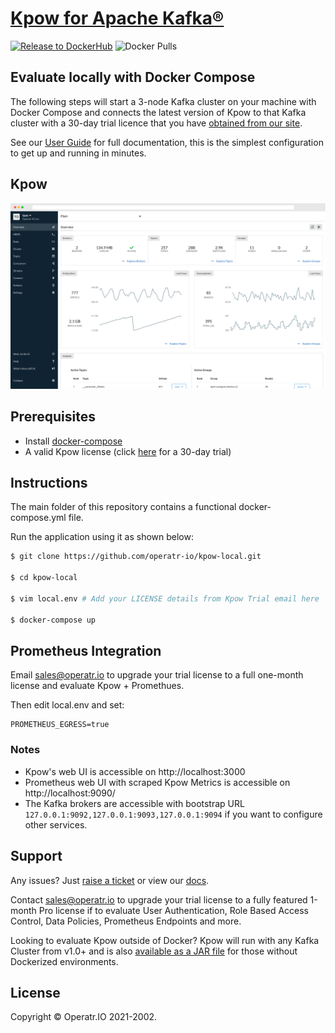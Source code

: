 # [Kpow for Apache Kafka®](https://kpow.io)
[![Release to DockerHub](https://github.com/operatr-io/kpow-docker/actions/workflows/release.yml/badge.svg?branch=main)](https://github.com/operatr-io/kpow-docker/actions/workflows/release.yml)
![Docker Pulls](https://img.shields.io/docker/pulls/operatr/operatr)

## Evaluate locally with Docker Compose

The following steps will start a 3-node Kafka cluster on your machine with Docker Compose and connects the latest version of Kpow to that Kafka cluster with a 30-day trial licence that you have [obtained from our site](https://kpow.io/try/).

See our [User Guide](https://docs.kpow.io) for full documentation, this is the simplest configuration to get up and running in minutes.

## Kpow

![Kpow in action.](resources/kpow-ui.png)

## Prerequisites

* Install [docker-compose](https://docs.docker.com/compose/install/)
* A valid Kpow license (click [here](https://kpow.io/try/) for a 30-day trial)

## Instructions

The main folder of this repository contains a functional docker-compose.yml file. 

Run the application using it as shown below:

```bash
$ git clone https://github.com/operatr-io/kpow-local.git

$ cd kpow-local

$ vim local.env # Add your LICENSE details from Kpow Trial email here

$ docker-compose up
```

## Prometheus Integration

Email [sales@operatr.io](mailto:sales@operatr.io) to upgrade your trial license to a full one-month license and evaluate Kpow + Promethues.

Then edit local.env and set:

```
PROMETHEUS_EGRESS=true
```

### Notes

* Kpow's web UI is accessible on http://localhost:3000
* Prometheus web UI with scraped Kpow Metrics is accessible on http://localhost:9090/
* The Kafka brokers are accessible with bootstrap URL `127.0.0.1:9092,127.0.0.1:9093,127.0.0.1:9094` if you want to configure other services.

## Support

Any issues? Just [raise a ticket](https://github.com/operatr-io/community/issues) or view our [docs](https://docs.kpow.io).

Contact sales@operatr.io to upgrade your trial license to a fully featured 1-month Pro license if to evaluate User Authentication, Role Based Access Control, Data Policies, Prometheus Endpoints and more.

Looking to evaluate Kpow outside of Docker? Kpow will run with any Kafka Cluster from v1.0+ and is also [available as a JAR file](https://kpow.io/releases) for those without Dockerized environments.

## License

Copyright © Operatr.IO 2021-2002.
